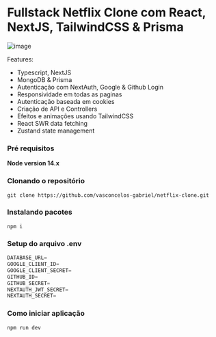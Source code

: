 # Fullstack Netflix Clone com React, NextJS, TailwindCSS & Prisma

![image](https://user-images.githubusercontent.com/23248726/220005380-ede4fb14-0b8d-4582-a063-3cc4beeccfb7.png)

Features:

- Typescript, NextJS
- MongoDB & Prisma
- Autenticação com NextAuth, Google & Github Login
- Responsividade em todas as paginas
- Autenticação baseada em cookies
- Criação de API e Controllers
- Efeitos e animações usando TailwindCSS
- React SWR data fetching
- Zustand state management

### Pré requisitos

**Node version 14.x**

### Clonando o repositório

```shell
git clone https://github.com/vasconcelos-gabriel/netflix-clone.git
```

### Instalando pacotes

```shell
npm i
```

### Setup do arquivo .env


```js
DATABASE_URL=
GOOGLE_CLIENT_ID=
GOOGLE_CLIENT_SECRET=
GITHUB_ID=
GITHUB_SECRET=
NEXTAUTH_JWT_SECRET=
NEXTAUTH_SECRET=
```

### Como iniciar aplicação

```shell
npm run dev
```
